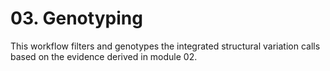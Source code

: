# 03. Genotyping

This workflow filters and genotypes the integrated structural variation calls
based on the evidence derived in module 02.
